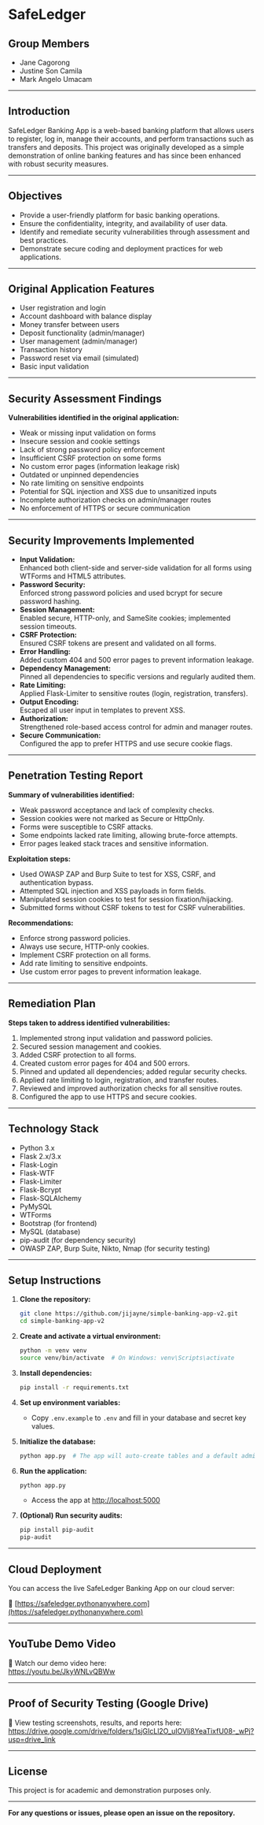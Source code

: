 # SafeLedger

## Group Members
- Jane Cagorong
- Justine Son Camila
- Mark Angelo Umacam

---

## Introduction

SafeLedger Banking App is a web-based banking platform that allows users to register, log in, manage their accounts, and perform transactions such as transfers and deposits. This project was originally developed as a simple demonstration of online banking features and has since been enhanced with robust security measures.

---

## Objectives

- Provide a user-friendly platform for basic banking operations.
- Ensure the confidentiality, integrity, and availability of user data.
- Identify and remediate security vulnerabilities through assessment and best practices.
- Demonstrate secure coding and deployment practices for web applications.

---

## Original Application Features

- User registration and login  
- Account dashboard with balance display  
- Money transfer between users  
- Deposit functionality (admin/manager)  
- User management (admin/manager)  
- Transaction history  
- Password reset via email (simulated)  
- Basic input validation  

---

## Security Assessment Findings

**Vulnerabilities identified in the original application:**
- Weak or missing input validation on forms  
- Insecure session and cookie settings  
- Lack of strong password policy enforcement  
- Insufficient CSRF protection on some forms  
- No custom error pages (information leakage risk)  
- Outdated or unpinned dependencies  
- No rate limiting on sensitive endpoints  
- Potential for SQL injection and XSS due to unsanitized inputs  
- Incomplete authorization checks on admin/manager routes  
- No enforcement of HTTPS or secure communication  

---

## Security Improvements Implemented

- **Input Validation:**  
  Enhanced both client-side and server-side validation for all forms using WTForms and HTML5 attributes.  
- **Password Security:**  
  Enforced strong password policies and used bcrypt for secure password hashing.  
- **Session Management:**  
  Enabled secure, HTTP-only, and SameSite cookies; implemented session timeouts.  
- **CSRF Protection:**  
  Ensured CSRF tokens are present and validated on all forms.  
- **Error Handling:**  
  Added custom 404 and 500 error pages to prevent information leakage.  
- **Dependency Management:**  
  Pinned all dependencies to specific versions and regularly audited them.  
- **Rate Limiting:**  
  Applied Flask-Limiter to sensitive routes (login, registration, transfers).  
- **Output Encoding:**  
  Escaped all user input in templates to prevent XSS.  
- **Authorization:**  
  Strengthened role-based access control for admin and manager routes.  
- **Secure Communication:**  
  Configured the app to prefer HTTPS and use secure cookie flags.  

---

## Penetration Testing Report

**Summary of vulnerabilities identified:**
- Weak password acceptance and lack of complexity checks.  
- Session cookies were not marked as Secure or HttpOnly.  
- Forms were susceptible to CSRF attacks.  
- Some endpoints lacked rate limiting, allowing brute-force attempts.  
- Error pages leaked stack traces and sensitive information.  

**Exploitation steps:**
- Used OWASP ZAP and Burp Suite to test for XSS, CSRF, and authentication bypass.  
- Attempted SQL injection and XSS payloads in form fields.  
- Manipulated session cookies to test for session fixation/hijacking.  
- Submitted forms without CSRF tokens to test for CSRF vulnerabilities.  

**Recommendations:**
- Enforce strong password policies.  
- Always use secure, HTTP-only cookies.  
- Implement CSRF protection on all forms.  
- Add rate limiting to sensitive endpoints.  
- Use custom error pages to prevent information leakage.  

---

## Remediation Plan

**Steps taken to address identified vulnerabilities:**
1. Implemented strong input validation and password policies.  
2. Secured session management and cookies.  
3. Added CSRF protection to all forms.  
4. Created custom error pages for 404 and 500 errors.  
5. Pinned and updated all dependencies; added regular security checks.  
6. Applied rate limiting to login, registration, and transfer routes.  
7. Reviewed and improved authorization checks for all sensitive routes.  
8. Configured the app to use HTTPS and secure cookies.  

---

## Technology Stack

- Python 3.x  
- Flask 2.x/3.x  
- Flask-Login  
- Flask-WTF  
- Flask-Limiter  
- Flask-Bcrypt  
- Flask-SQLAlchemy  
- PyMySQL  
- WTForms  
- Bootstrap (for frontend)  
- MySQL (database)  
- pip-audit (for dependency security)
- OWASP ZAP, Burp Suite, Nikto, Nmap (for security testing)

---

## Setup Instructions

1. **Clone the repository:**
   ```bash
   git clone https://github.com/jijayne/simple-banking-app-v2.git
   cd simple-banking-app-v2
   ```

2. **Create and activate a virtual environment:**
   ```bash
   python -m venv venv
   source venv/bin/activate  # On Windows: venv\Scripts\activate
   ```

3. **Install dependencies:**
   ```bash
   pip install -r requirements.txt
   ```

4. **Set up environment variables:**
   - Copy `.env.example` to `.env` and fill in your database and secret key values.

5. **Initialize the database:**
   ```bash
   python app.py  # The app will auto-create tables and a default admin user if needed
   ```

6. **Run the application:**
   ```bash
   python app.py
   ```
   - Access the app at [http://localhost:5000](http://localhost:5000)

7. **(Optional) Run security audits:**
   ```bash
   pip install pip-audit
   pip-audit
   ```

---

## Cloud Deployment

You can access the live SafeLedger Banking App on our cloud server:

🔗 [https://safeledger.pythonanywhere.com](https://safeledger.pythonanywhere.com)

---

## YouTube Demo Video

🎥 Watch our demo video here:  
https://youtu.be/JkyWNLvQBWw

---

## Proof of Security Testing (Google Drive)

📁 View testing screenshots, results, and reports here:  
https://drive.google.com/drive/folders/1sjGIcLl2O_uIOVlj8YeaTixfU08-_wPj?usp=drive_link

---

## License

This project is for academic and demonstration purposes only.

---

**For any questions or issues, please open an issue on the repository.**